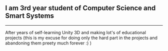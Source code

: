 ## I am 3rd year student of Computer Science and Smart Systems
---
After years of self-learning Unity 3D and making lot's of educational projects (this is my excuse for doing only the hard part in the projects and abandoning them preety much forever :) ) 
<!-- I made a great tool, that I believe should be a great base for any hexagonal project. During development I was focused not on many feaures, but on crating functions any developer could ever need from this system.

[Ultimate Hexagonal World Editor](https://github.com/CleverLord/Ultimate-Hexagonal-World-Editor)
(It is private in the moment of writing, but should be released soon)

---
I also used this account to hand in my project for Graph Teory. It includes algorithms like
  - path coloring
  - vertices coloring
  - determining Hammiltons' property
  - determinign Eulers' property
  - A*
  - brute forced (if even finished) searching for planarity of the graph


**CleverLord/cleverlord** is a ✨ _special_ ✨ repository because its `README.md` (this file) appears on your GitHub profile.

Here are some ideas to get you started:

- 🔭 I’m currently working on ...
- 🌱 I’m currently learning ...
- 👯 I’m looking to collaborate on ...
- 🤔 I’m looking for help with ...
- 💬 Ask me about ...
- 📫 How to reach me: ...
- 😄 Pronouns: ...
- ⚡ Fun fact: ...
-->
